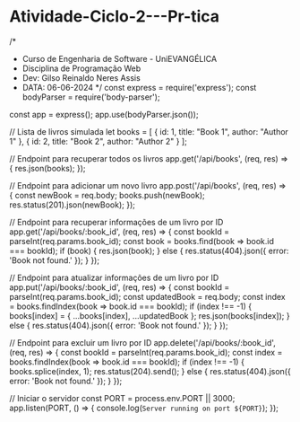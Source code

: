 # Atividade-Ciclo-2---Pr-tica

/*
* Curso de Engenharia de Software - UniEVANGÉLICA 
* Disciplina de Programação Web 
* Dev: Gilso Reinaldo Neres Assis
* DATA: 06-06-2024
*/ 
const express = require('express');
const bodyParser = require('body-parser');

const app = express();
app.use(bodyParser.json());

// Lista de livros simulada
let books = [
    { id: 1, title: "Book 1", author: "Author 1" },
    { id: 2, title: "Book 2", author: "Author 2" }
];

// Endpoint para recuperar todos os livros
app.get('/api/books', (req, res) => {
    res.json(books);
});

// Endpoint para adicionar um novo livro
app.post('/api/books', (req, res) => {
    const newBook = req.body;
    books.push(newBook);
    res.status(201).json(newBook);
});

// Endpoint para recuperar informações de um livro por ID
app.get('/api/books/:book_id', (req, res) => {
    const bookId = parseInt(req.params.book_id);
    const book = books.find(book => book.id === bookId);
    if (book) {
        res.json(book);
    } else {
        res.status(404).json({ error: 'Book not found.' });
    }
});

// Endpoint para atualizar informações de um livro por ID
app.put('/api/books/:book_id', (req, res) => {
    const bookId = parseInt(req.params.book_id);
    const updatedBook = req.body;
    const index = books.findIndex(book => book.id === bookId);
    if (index !== -1) {
        books[index] = { ...books[index], ...updatedBook };
        res.json(books[index]);
    } else {
        res.status(404).json({ error: 'Book not found.' });
    }
});

// Endpoint para excluir um livro por ID
app.delete('/api/books/:book_id', (req, res) => {
    const bookId = parseInt(req.params.book_id);
    const index = books.findIndex(book => book.id === bookId);
    if (index !== -1) {
        books.splice(index, 1);
        res.status(204).send();
    } else {
        res.status(404).json({ error: 'Book not found.' });
    }
});

// Iniciar o servidor
const PORT = process.env.PORT || 3000;
app.listen(PORT, () => {
    console.log(`Server running on port ${PORT}`);
});

